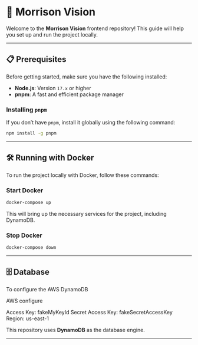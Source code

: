 
# 🚀 Morrison Vision

Welcome to the **Morrison Vision** frontend repository! This guide will help you set up and run the project locally.

---

## 📋 Prerequisites

Before getting started, make sure you have the following installed:

- **Node.js**: Version `17.x` or higher
- **pnpm**: A fast and efficient package manager

### Installing `pnpm`

If you don’t have `pnpm`, install it globally using the following command:

```bash
npm install -g pnpm
```

---

## 🛠️ Running with Docker

To run the project locally with Docker, follow these commands:

### Start Docker

```bash
docker-compose up
```

This will bring up the necessary services for the project, including DynamoDB.

### Stop Docker

```bash
docker-compose down
```

---

## 🗄️ Database

To configure the AWS DynamoDB

AWS configure

Access Key: fakeMyKeyId
Secret Access Key: fakeSecretAccessKey
Region: us-east-1

This repository uses **DynamoDB** as the database engine.

---
